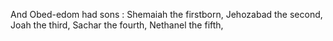 And Obed-edom had sons : Shemaiah the firstborn, Jehozabad the second, Joah the third, Sachar the fourth, Nethanel the fifth,
